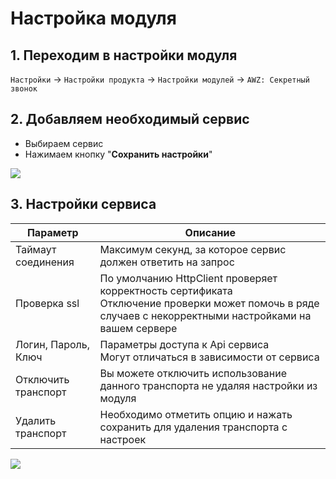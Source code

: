 # Настройка модуля
<!-- settings-start -->

## 1. Переходим в настройки модуля

`Настройки` -> `Настройки продукта` -> `Настройки модулей` -> `AWZ: Секретный звонок`

## 2. Добавляем необходимый сервис

- Выбираем сервис
- Нажимаем кнопку "**Сохранить настройки**"

![](https://zahalski.dev/images/modules/awz.flashcallapi/001.png)

## 3. Настройки сервиса

| Параметр | Описание |
|---|---|
| Таймаут соединения | Максимум секунд, за которое сервис должен ответить на запрос |
| Проверка ssl | По умолчанию HttpClient проверяет корректность сертификата<br> Отключение проверки может помочь в ряде случаев с некорректными настройками на вашем сервере |
| Логин, Пароль, Ключ | Параметры доступа к Api сервиса<br> Могут отличаться в зависимости от сервиса |
| Отключить транспорт | Вы можете отключить использование данного транспорта не удаляя настройки из модуля 
| Удалить транспорт | Необходимо отметить опцию и нажать сохранить для удаления транспорта с настроек |

![](https://zahalski.dev/images/modules/awz.flashcallapi/002.png)

<!-- settings-end -->